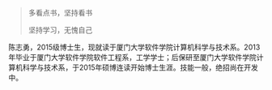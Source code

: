 > 多看点书，坚持看书
> 
> 坚持学习，无愧自己  


陈志勇，2015级博士生，现就读于厦门大学软件学院计算机科学与技术系。2013年毕业于厦门大学软件学院软件工程系，工学学士；后保研至厦门大学软件学院计算机科学与技术系，于2015年硕博连读开始博士生涯。技能一般，绝招尚在开发中。



